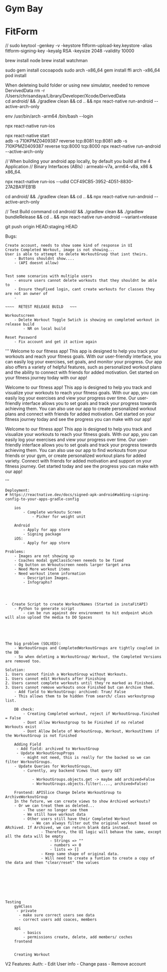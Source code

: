 # Gym Bay

# FitForm

// sudo keytool -genkey -v -keystore fitform-upload-key.keystore -alias fitform-signing-key -keyalg RSA -keysize 2048 -validity 10000

brew install node
brew install watchman

sudo gem install cocoapods
sudo arch -x86_64 gem install ffi
arch -x86_64 pod install

When deleteing build folder or using new simulator, needed to remove DervivedData
rm -r /Users/chrisandaya/Library/Developer/Xcode/DerivedData  
cd android/ && ./gradlew clean && cd .. && npx react-native run-android --active-arch-only

env /usr/bin/arch -arm64 /bin/bash --login

npx react-native run-ios

npx react-native start  
adb -s 710KPMZ0409387 reverse tcp:8081 tcp:8081
adb -s 710KPMZ0409387 reverse tcp:8000 tcp:8000
npx react-native run-android --active-arch-only

// When building your android app locally, by default you build all the 4 Application
// Binary Interfaces (ABIs) : armeabi-v7a, arm64-v8a, x86 & x86_64.

npx react-native run-ios --udid CCF49CB5-3952-4D51-8830-27A2BA1FEB1B

cd android/ && ./gradlew clean && cd .. && npx react-native run-android --active-arch-only

// Test Build command
cd android/ && ./gradlew clean && ./gradlew bundleRelease && cd .. && npx react-native run-android --variant=release

git push origin HEAD:staging HEAD

Bugs:

    Create account, needs to show some kind of response in UI
    Create Completed Workout, image is not showing...
    User is able to attempt to delete WorkoutGruop that isnt theirs.
        - Buttons shouldnt show....
        - (API doesnt allow)


    Test some scenarios with multiple users
        - ensure users cannot delete workouts that they shouldnt be able to
        - Ensure theyFixed login, cant create workouts for classes they are not an owner of
        -

    ~~~~  RETEST RELEASE BUILD   ~~~

    Workoutscreen
        - Delete Workout Toggle Swtich is showing on completed workout in release build
            - NR on local build

    Reset Password
        - Fix account and get it active again

'''
Welcome to our fitness app! This app is designed to help you track your workouts and reach your fitness goals. With our user-friendly interface, you can easily log your exercises, set goals, and monitor your progress. Our app also offers a variety of helpful features, such as personalized workout plans and the ability to connect with friends for added motivation. Get started on your fitness journey today with our app!

Welcome to our fitness app! This app is designed to help you track and visualize your workouts to reach your fitness goals. With our app, you can easily log your exercises and view your progress over time. Our user-friendly interface allows you to set goals and track your progress towards achieving them. You can also use our app to create personalized workout plans and connect with friends for added motivation. Get started on your fitness journey today and see the progress you can make with our app!

Welcome to our fitness app! This app is designed to help you track and visualize your workouts to reach your fitness goals. With our app, you can easily log your exercises and view your progress over time. Our user-friendly interface allows you to set goals and track your progress towards achieving them. You can also use our app to find workouts from your friends or your gym, or create personalized workout plans for added variety. Connect with friends for added motivation and support on your fitness journey. Get started today and see the progress you can make with our app!

'''

    Deployment:
    # https://reactnative.dev/docs/signed-apk-android#adding-signing-config-to-your-apps-gradle-config

        ios
            - Complete workoutu Screen
                - Picker for weight unit

        Android
            - Apply for app store
            - Signing package
        iOS:
            - Apply for app store

    Problems:
        - Images are not showing up
        - Coaches modal gymClassScreen neeeds to be fixed
        - Og button on Wrkoutscreen needs larger target area
        - Need More workout items
        - Need workout itenm information
            - Description Images.
            - Infographs?




    -  Create Script to create WorkoutNames (Started in instaFitAPI)
        - Python to generate script
            - can be run against dev environment to hit endpoint which will also upload the media to DO Spaces





    The big problem (SOLVED):
        - WorkoutGroups and CompletedWorkoutGroups are tightly coupled in the DB
        - So when deleting a WorkoutGroup/ Workout, the Completed Versions are removed too.

    Solution:
    1. Users cannot finish a WorkoutGroup without Workouts.
    1. Users cannot edit Workouts after Finishing
    2. Users cannot complete workouts until they're marked as Finished.
    3. Users cannot remove workouts once Finished but can Archive them.
        - Add field to WorkoutGroup: archived: True/ False
        - This allows them to be hidden from search/ class workoutgroup list.

        DB check:
            - Creating Completed workout, reject if WorkoutGroup.finished = False
            - Dont allow Workoutgroup to be Finished if no related Workouts exist
            - Dont Allow Delete of WorkoutGroup, Workout, WorkoutItems if the WorkoutGroup is not finished

        Adding Field
         - Add field: archived to WorkoutGroup
         - Update WorkoutGroupProps
            - might not need, this is really for the backed so we can filter WorkoutGroups.
        - Update Queries for WorkoutGroups,
            - Curently, any backend Views that query GET

                - WorkoutGroups.objects.get -> maybe add archived=False
                - WorkoutGroups.objects.filter(...., archived=False)

        Frontend: APISlice Change Delete WorkoutGroup to ArchiveWorkoutGroup
        In the future, we can create views to show Archived workouts?
        - Or we can treat them as deleted...
            - The user no longer see them
            - We still have workout data
            - Other users still have their Completed Workout
                - We can always filter out the original workout based on ARchived. If Archived, we can return blank data instead.
                    - Therefore, the UI logic will behave the same, except all the data will be empty
                        - Strings => ""
                        - numbers => 0
                        - lists => []
                    - Keep same shape of original data.
                    - Will need to create a funtion to create a copy of the data and then "clear/reset" the values








    Testing
        gymClass
         - private
          - make sure correct users see data
          - correct users add coaces, members

        api
            - basics
            - permissions create, delete, add members/ coches
        frontend


        Creating Workout

V2 Features:
Auth: - Edit User info - Change pass - Remove account
